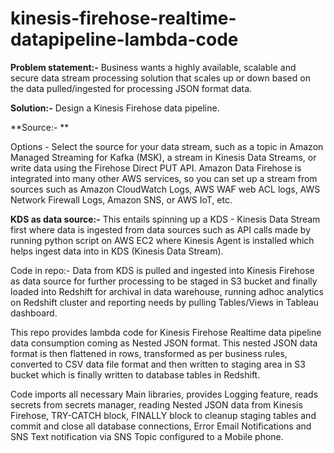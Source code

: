 # kinesis-firehose-realtime-datapipeline-lambda-code

**Problem statement:-**
Business wants a highly available, scalable and secure data stream processing solution that scales up or down based on the data pulled/ingested for processing JSON format data.

**Solution:-**
Design a Kinesis Firehose data pipeline. 

**Source:- **

Options - Select the source for your data stream, such as a topic in Amazon Managed Streaming for Kafka (MSK), a stream in Kinesis Data Streams, or write data using the Firehose Direct PUT API. Amazon Data Firehose is integrated into many other AWS services, so you can set up a stream from sources such as Amazon CloudWatch Logs, AWS WAF web ACL logs, AWS Network Firewall Logs, Amazon SNS, or AWS IoT, etc.


**KDS as data source:-** 
This entails spinning up a KDS - Kinesis Data Stream first where data is ingested from data sources such as API calls made by running python script on AWS EC2 where Kinesis Agent is installed which helps ingest data into in KDS (Kinesis Data Stream). 

Code in repo:-
Data from KDS is pulled and ingested into Kinesis Firehose as data source for further processing to be staged in S3 bucket and finally loaded into Redshift for archival in data warehouse, running adhoc analytics on Redshift cluster and reporting needs by pulling Tables/Views in Tableau dashboard.

This repo provides lambda code for Kinesis Firehose Realtime data pipeline data consumption coming as Nested JSON format. This nested JSON data format is then flattened in rows, transformed as per business rules, converted to CSV data file format and then written to staging area in S3 bucket which is finally written to database tables in Redshift.

Code imports all necessary Main libraries, provides Logging feature, reads secrets from secrets manager, reading Nested JSON data from Kinesis Firehose, TRY-CATCH block, FINALLY block to cleanup staging tables and commit and close all database connections, Error Email Notifications and SNS Text notification via SNS Topic configured to a Mobile phone.
